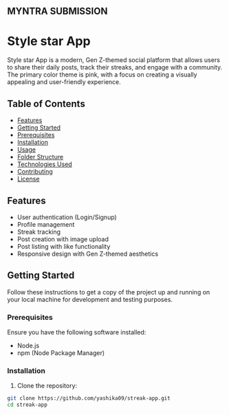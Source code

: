 ## MYNTRA SUBMISSION
# Style star App

Style star App is a modern, Gen Z-themed social platform that allows users to share their daily posts, track their streaks, and engage with a community. The primary color theme is pink, with a focus on creating a visually appealing and user-friendly experience.

## Table of Contents

- [Features](#features)
- [Getting Started](#getting-started)
- [Prerequisites](#prerequisites)
- [Installation](#installation)
- [Usage](#usage)
- [Folder Structure](#folder-structure)
- [Technologies Used](#technologies-used)
- [Contributing](#contributing)
- [License](#license)

## Features

- User authentication (Login/Signup)
- Profile management
- Streak tracking
- Post creation with image upload
- Post listing with like functionality
- Responsive design with Gen Z-themed aesthetics

## Getting Started

Follow these instructions to get a copy of the project up and running on your local machine for development and testing purposes.

### Prerequisites

Ensure you have the following software installed:

- Node.js
- npm (Node Package Manager)

### Installation

1. Clone the repository:

```bash
git clone https://github.com/yashika09/streak-app.git
cd streak-app
